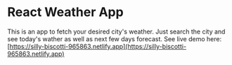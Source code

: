 # React Weather App
This is an app to fetch your desired city's weather.
Just search the city and see today's wather as well as next few days forecast.
See live demo here: [https://silly-biscotti-965863.netlify.app](https://silly-biscotti-965863.netlify.app)